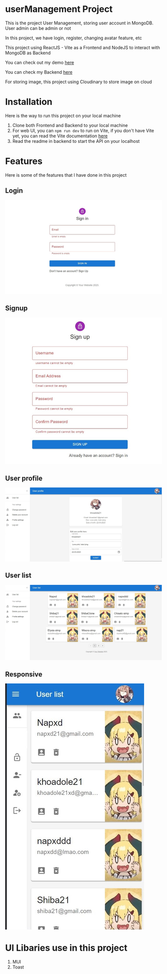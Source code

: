 # userManagement Project
This is the project User Management, storing user account in MongoDB.
User admin can be admin or not

<p>In this project, we have login, register, changing avatar feature, etc</p> 
<p>This project using ReactJS - Vite as a Frontend and NodeJS to interact with MongoDB as Backend</p>

<p>You can check out my demo <a href="https://user-management-4a7t-e7b7b8g38-napxdd.vercel.app">here</a></p>
<p>You can check my Backend <a href="https://github.com/NapXDD/backend_userManagement">here</a></p>

For storing image, this project using Cloudinary to store image on cloud

# Installation
Here is the way to run this project on your local machine
1. Clone both Frontend and Backend to your local machine
2. For web UI, you can `npm run dev` to run on Vite, if you don't have Vite yet, you can read the Vite documentation <a href="https://vitejs.dev">here</a>
3. Read the readme in backend to start the API on your localhost

# Features
Here is some of the features that I have done in this project

## Login
<img src="public\assets\readme\Login.jpg" />

## Signup
<img src="public\assets\readme\Signup.jpg" />

## User profile
<img src="public\assets\readme\profile.jpg" />

## User list 
<img src="public\assets\readme\userlist.jpg" />

## Responsive
<img src="public\assets\readme\responsive.jpg" />

# UI Libaries use in this project
1. MUI
2. Toast
